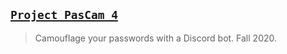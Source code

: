 ## [`Project PasCam 4`](http://lxrbckl.com/Project-PasCam-4)
> Camouflage your passwords with a Discord bot. Fall 2020.
